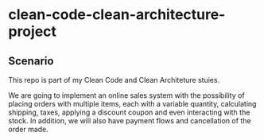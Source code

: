 # clean-code-clean-architecture-project

## Scenario
This repo is part of my Clean Code and Clean Architeture stuies. 

We are going to implement an online sales system with the possibility of placing orders with multiple items, each with a variable quantity, calculating shipping, taxes, applying a discount coupon and even interacting with the stock. In addition, we will also have payment flows and cancellation of the order made.

